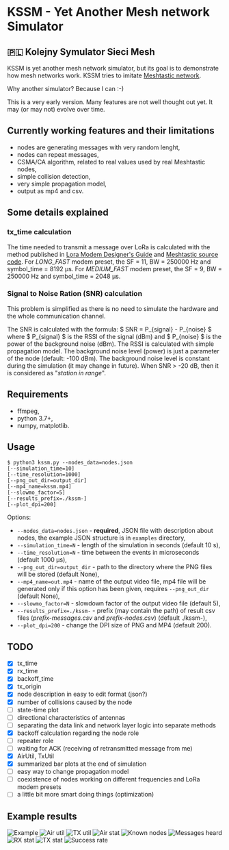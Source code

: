 # KSSM - Yet Another Mesh network Simulator 
## 🇵🇱 Kolejny Symulator Sieci Mesh

KSSM is yet another mesh network simulator, but its goal is to demonstrate how mesh networks work. KSSM tries to imitate [Meshtastic network](https://meshtastic.org/).

Why another simulator? Because I can :-)

This is a very early version. Many features are not well thought out yet. It may (or may not) evolve over time.

## Currently working features and their limitations
- nodes are generating messages with very random lenght,
- nodes can repeat messages,
- CSMA/CA algorithm, related to real values used by real Meshtastic nodes,
- simple collision detection,
- very simple propagation model,
- output as mp4 and csv.

## Some details explained
### tx_time calculation
The time needed to transmit a message over LoRa is calculated with the method published in [Lora Modem Designer's Guide](https://github.com/meshtastic/meshtastic/blob/master/static/documents/LoRa_Design_Guide.pdf) and [Meshtastic source code](https://github.com/meshtastic/firmware/blob/1e4a0134e6ed6d455e54cd21f64232389280781b/src/mesh/RadioInterface.cpp#L201).
For *LONG_FAST* modem preset, the SF = 11, BW = 250000 Hz and symbol_time = 8192 µs. For *MEDIUM_FAST* modem preset, the SF = 9, BW = 250000 Hz and symbol_time = 2048 µs.

### Signal to Noise Ration (SNR) calculation
This problem is simplified as there is no need to simulate the hardware and the whole communication channel. 

The SNR is calculated with the formula: $ SNR = P_{signal} - P_{noise} $ where $ P_{signal} $ is the RSSI of the signal (dBm) and $ P_{noise} $ is the power of the background noise (dBm). The RSSI is calculated with simple propagation model. The background noise level (power) is just a parameter of the node (default: -100 dBm). The background noise level is constant during the simulation (it may change in future). When SNR > -20 dB, then it is considered as "*station in range*".

## Requirements
- ffmpeg,
- python 3.7+,
- numpy, matplotlib.

## Usage
```
$ python3 kssm.py --nodes_data=nodes.json 
[--simulation_time=10]
[--time_resolution=1000]
[--png_out_dir=output_dir]
[--mp4_name=kssm.mp4]
[--slowmo_factor=5]
[--results_prefix=./kssm-]
[--plot_dpi=200]
```
Options:
- `--nodes_data=nodes.json` - **required**, JSON file with description about nodes, the example JSON structure is in `examples` directory,
- `--simulation_time=N` - length of the simulation in seconds (default 10 s),
- `--time_resolution=N` - time between the events in microseconds (default 1000 µs),
- `--png_out_dir=output_dir` - path to the directory where the PNG files will be stored (default None),
- `--mp4_name=out.mp4` - name of the output video file, mp4 file will be generated only if this option has been given, requires `--png_out_dir` (default None),
- `--slowmo_factor=N` - slowdown factor of the output video file (default 5),
- `--results_prefix=./kssm-` - prefix (may contain the path) of result csv files (*prefix-messages.csv* and *prefix-nodes.csv*) (default ./kssm-),
- `--plot_dpi=200` - change the DPI size of PNG and MP4 (default 200).

## TODO
* [x] tx_time
* [x] rx_time
* [x] backoff_time
* [x] tx_origin
* [x] node description in easy to edit format (json?)
* [x] number of collisions caused by the node
* [ ] state-time plot
* [ ] directional characteristics of antennas
* [ ] separating the data link and network layer logic into separate methods
* [x] backoff calculation regarding the node role
* [ ] repeater role
* [ ] waiting for ACK (receiving of retransmitted message from me)
* [x] AirUtil, TxUtil
* [x] summarized bar plots at the end of simulation
* [ ] easy way to change propagation model
* [ ] coexistence of nodes working on different frequencies and LoRa modem presets
* [ ] a little bit more smart doing things (optimization)

## Example results

![Example](images/example.gif)
![Air util](images/kssm-air_util.png)
![TX util](images/kssm-tx_util.png)
![Air stat](images/kssm-air_stat.png)
![Known nodes](images/kssm-known_nodes.png)
![Messages heard](images/kssm-messages_heard.png)
![RX stat](images/kssm-rx_stat.png)
![TX stat](images/kssm-tx_stat.png)
![Success rate](images/kssm-success_rate.png)

